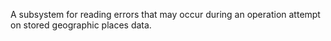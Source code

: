 A subsystem for reading errors that may occur during an operation attempt on stored geographic places data.
